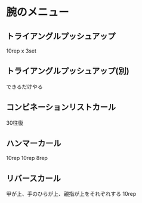 # 腕のメニュー
## トライアングルプッシュアップ  
10rep x 3set

## トライアングルプッシュアップ(別)  
できるだけやる

## コンビネーションリストカール
30往復

## ハンマーカール
10rep 10rep 8rep

## リバースカール
甲が上、手のひらが上、親指が上をそれぞれする
10rep

## 